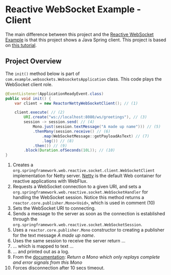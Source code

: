 # Reactive WebSocket Example - Client
The main difference between this project and the [Reactive WebSocket Example](../websockets-reactive/) is that this project shows a Java Spring client. This project is based on [this tutorial](https://www.baeldung.com/spring-5-reactive-websockets).

## Project Overview
The `init()` method below is part of `com.example.websockets.WebsocketsApplication` class. This code plays the WebSocket client role.

```java
@EventListener(ApplicationReadyEvent.class)
public void init() {
	var client = new ReactorNettyWebSocketClient(); // (1)

	client.execute( // (2)
		URI.create("ws://localhost:8080/ws/greetings"), // (3)
		session -> session.send( // (4)
			Mono.just(session.textMessage("A made up name"))) // (5)
			.thenMany(session.receive() // (6)
				.map(WebSocketMessage::getPayloadAsText) // (7)
				.log()) // (8)
			.then()) // (9)
		.block(Duration.ofSeconds(10L)); // (10)
}
```

1. Creates a `org.springframework.web.reactive.socket.client.WebSocketClient` implementation for Netty server. [Netty](https://netty.io) is the default Web container for reactive applications with WebFlux.
2. Requests a WebSocket connection to a given URI, and sets a `org.springframework.web.reactive.socket.WebSocketHandler` for handling the WebSocket session. Notice this method returns a `reactor.core.publisher.Mono<Void>`, which is used in comment (10)
3. Sets the WebSocket URI to connecting.
4. Sends a message to the server as soon as the connection is established through the `org.springframework.web.reactive.socket.WebSocketSession`.
5. Uses a `reactor.core.publisher.Mono` constructor to creating a publisher for the text message _A made up name_.
6. Uses the same session to receive the server return ...
7. ... which is mapped to text ...
8. ... and printed out as a log.
9. From the [documentation](https://projectreactor.io/docs/core/release/api/reactor/core/publisher/Mono.html): _Return a Mono<Void> which only replays complete and error signals from this Mono_
10. Forces disconnection after 10 secs timeout.



